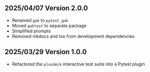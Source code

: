 2025/04/07 Version 2.0.0
------------------------
- Renamed `gak` to `pytest_gak`
- Moved `gaktest` to separate package
- Simplified prompts
- Removed mkdocs and tox from development dependencies

2025/03/29 Version 1.0.0
------------------------
- Refactored the `plusdeck` interactive test suite into a Pytest plugin

